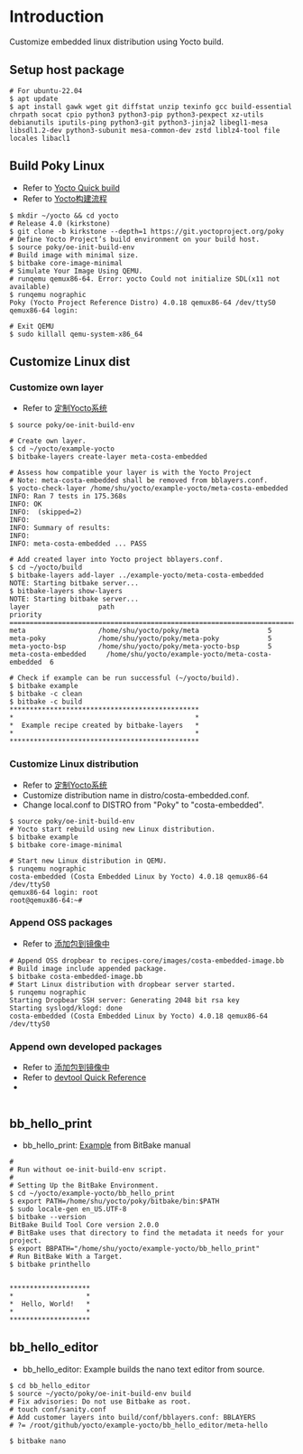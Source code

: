 # Introduction
Customize embedded linux distribution using Yocto build.


## Setup host package
```shell
# For ubuntu-22.04
$ apt update
$ apt install gawk wget git diffstat unzip texinfo gcc build-essential chrpath socat cpio python3 python3-pip python3-pexpect xz-utils debianutils iputils-ping python3-git python3-jinja2 libegl1-mesa libsdl1.2-dev python3-subunit mesa-common-dev zstd liblz4-tool file locales libacl1
```

## Build Poky Linux
- Refer to [Yocto Quick build](https://docs.yoctoproject.org/brief-yoctoprojectqs/index.html)
- Refer to [Yocto构建流程](https://zhuanlan.zhihu.com/p/663983749)
```shell
$ mkdir ~/yocto && cd yocto
# Release 4.0 (kirkstone)
$ git clone -b kirkstone --depth=1 https://git.yoctoproject.org/poky
# Define Yocto Project’s build environment on your build host.
$ source poky/oe-init-build-env
# Build image with minimal size.
$ bitbake core-image-minimal
# Simulate Your Image Using QEMU.
# runqemu qemux86-64. Error: yocto Could not initialize SDL(x11 not available)
$ runqemu nographic
Poky (Yocto Project Reference Distro) 4.0.18 qemux86-64 /dev/ttyS0
qemux86-64 login:

# Exit QEMU
$ sudo killall qemu-system-x86_64

```

## Customize Linux dist 
### Customize own layer
- Refer to [定制Yocto系统](https://zhuanlan.zhihu.com/p/663983810)
```shell
$ source poky/oe-init-build-env

# Create own layer.
$ cd ~/yocto/example-yocto
$ bitbake-layers create-layer meta-costa-embedded

# Assess how compatible your layer is with the Yocto Project
# Note: meta-costa-embedded shall be removed from bblayers.conf.
$ yocto-check-layer /home/shu/yocto/example-yocto/meta-costa-embedded
INFO: Ran 7 tests in 175.368s
INFO: OK
INFO:  (skipped=2)
INFO: 
INFO: Summary of results:
INFO: 
INFO: meta-costa-embedded ... PASS

# Add created layer into Yocto project bblayers.conf.
$ cd ~/yocto/build
$ bitbake-layers add-layer ../example-yocto/meta-costa-embedded
NOTE: Starting bitbake server...
$ bitbake-layers show-layers
NOTE: Starting bitbake server...
layer                 path                                      priority
==========================================================================
meta                  /home/shu/yocto/poky/meta                 5
meta-poky             /home/shu/yocto/poky/meta-poky            5
meta-yocto-bsp        /home/shu/yocto/poky/meta-yocto-bsp       5
meta-costa-embedded     /home/shu/yocto/example-yocto/meta-costa-embedded  6

# Check if example can be run successful (~/yocto/build).
$ bitbake example
$ bitbake -c clean
$ bitbake -c build
***********************************************
*                                             *
*  Example recipe created by bitbake-layers   *
*                                             *
***********************************************
```

### Customize Linux distribution
- Refer to [定制Yocto系统](https://zhuanlan.zhihu.com/p/663983810)
- Customize distribution name in distro/costa-embedded.conf. 
- Change local.conf to DISTRO from "Poky" to "costa-embedded".
```shell
$ source poky/oe-init-build-env
# Yocto start rebuild using new Linux distribution.
$ bitbake example
$ bitbake core-image-minimal

# Start new Linux distribution in QEMU.
$ runqemu nographic
costa-embedded (Costa Embedded Linux by Yocto) 4.0.18 qemux86-64 /dev/ttyS0
qemux86-64 login: root
root@qemux86-64:~#
```
### Append OSS packages
- Refer to [添加包到镜像中](https://zhuanlan.zhihu.com/p/666675477)
```shell
# Append OSS dropbear to recipes-core/images/costa-embedded-image.bb
# Build image include appended package.
$ bitbake costa-embedded-image.bb
# Start Linux distribution with dropbear server started.
$ runqemu nographic
Starting Dropbear SSH server: Generating 2048 bit rsa key
Starting syslogd/klogd: done
costa-embedded (Costa Embedded Linux by Yocto) 4.0.18 qemux86-64 /dev/ttyS0
```

### Append own developed packages
- Refer to [添加包到镜像中](https://zhuanlan.zhihu.com/p/666675477)
- Refer to [devtool Quick Reference](https://docs.yoctoproject.org/ref-manual/devtool-reference.html)
- 
```shell
```

## bb_hello_print
- bb_hello_print: [Example](https://docs.yoctoproject.org/bitbake/2.6/bitbake-user-manual/bitbake-user-manual-hello.html) from BitBake manual
```shell
#
# Run without oe-init-build-env script.
#
# Setting Up the BitBake Environment.
$ cd ~/yocto/example-yocto/bb_hello_print
$ export PATH=/home/shu/yocto/poky/bitbake/bin:$PATH
$ sudo locale-gen en_US.UTF-8
$ bitbake --version
BitBake Build Tool Core version 2.0.0
# BitBake uses that directory to find the metadata it needs for your project.
$ export BBPATH="/home/shu/yocto/example-yocto/bb_hello_print"
# Run BitBake With a Target.
$ bitbake printhello


********************
*                  *
*  Hello, World!   *
*                  *
********************
```

## bb_hello_editor
- bb_hello_editor: Example builds the nano text editor from source.
```shell
$ cd bb_hello_editor
$ source ~/yocto/poky/oe-init-build-env build
# Fix advisories: Do not use Bitbake as root.
# touch conf/sanity.conf
# Add customer layers into build/conf/bblayers.conf: BBLAYERS
# ?= /root/github/yocto/example-yocto/bb_hello_editor/meta-hello 

$ bitbake nano

```

